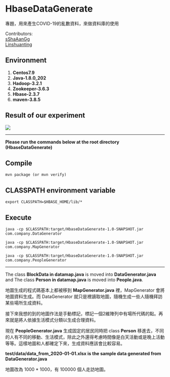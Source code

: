 # HbaseDataGenerate

專題，用來產生COVID-19的亂數資料，來做資料庫的使用

Contributors:  
[sShaAanGg](https://github.com/sShaAanGg)  
[Linshuanting](https://github.com/Linshuanting)
## Environment
1. **Centos7.9**
2. **Java-1.8.0_202**
3. **Hadoop-3.2.1**
4. **Zookeeper-3.6.3**
5. **Hbase-2.3.7**
6. **maven-3.8.5**
## Result of our experiment
![](/../final/assets/Result.png)

---
**Please run the commands below at the root directory (HbaseDataGenerate)**
## Compile
```mvn package (or mvn verify)```

## CLASSPATH environment variable
```export CLASSPATH=$HBASE_HOME/lib/*```

## Execute
```java -cp $CLASSPATH:target/HbaseDataGenerate-1.0-SNAPSHOT.jar com.company.DataGenerator```

```java -cp $CLASSPATH:target/HbaseDataGenerate-1.0-SNAPSHOT.jar com.company.MapGenerator```

```java -cp $CLASSPATH:target/HbaseDataGenerate-1.0-SNAPSHOT.jar com.company.PeopleGenerator```

------
The class **BlockData in datamap.java** is moved into **DataGenerator.java** and The class **Person in datamap.java** is moved into **People.java**.

地圖生成的程式碼基本上都被移到 **MapGenerator.java** 裡，MapGenerator 會將地圖資料生成。而 DataGenerator 就只是裡讀取地圖，隨機生成一些人隨機拜訪某些場所生成資料。

接下來我想的到的地圖作法是手動標記，標記一個2維陣列中有場所代碼的點。再來就是將人依據生活模式分類以生成合理資料。

現在 **PeopleGenerator.java** 生成固定的居民同時把 class **Person** 移進去，不同的人有不同的移動、生活模式，除此之外還得考慮時間像是白天活動或是晚上活動等等。這樣地圖和人都確定下來，生成資料應該會比較容易。

**test/data/data_from_2020-01-01.xlsx is the sample data generated from DataGenerator.java**

地圖改為 1000 * 1000，有 100000 個人走訪地圖。
